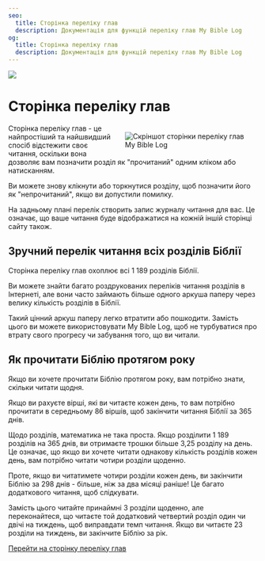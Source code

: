 ```yaml
---
seo:
  title: Сторінка переліку глав
  description: Документація для функцій переліку глав My Bible Log
og:
  title: Сторінка переліку глав
  description: Документація для функцій переліку глав My Bible Log
---
```


![](/share.jpg)

# Сторінка переліку глав

<div style="width: 50%; float: right; margin: 1rem">
  <img alt="Скріншот сторінки переліку глав My Bible Log" src="/screenshots/sc12-checklist.jpg" />
</div>

Сторінка переліку глав - це найпростіший та найшвидший спосіб відстежити своє читання, оскільки вона дозволяє вам позначити розділ як "прочитаний" одним кліком або натисканням.

Ви можете знову клікнути або торкнутися розділу, щоб позначити його як "непрочитаний", якщо ви допустили помилку.

На задньому плані перелік створить запис журналу читання для вас.
Це означає, що ваше читання буде відображатися на кожній іншій сторінці сайту також.

## Зручний перелік читання всіх розділів Біблії

Сторінка переліку глав охоплює всі 1 189 розділів Біблії.

Ви можете знайти багато роздрукованих переліків читання розділів в Інтернеті, але вони часто займають більше одного аркуша паперу через велику кількість розділів в Біблії.

Такий цінний аркуш паперу легко втратити або пошкодити. Замість цього ви можете використовувати My Bible Log, щоб не турбуватися про втрату свого прогресу чи забування того, що ви читали.

## Як прочитати Біблію протягом року

Якщо ви хочете прочитати Біблію протягом року, вам потрібно знати, скільки читати щодня.

Якщо ви рахуєте вірші, які ви читаєте кожен день, то вам потрібно прочитати в середньому 86 віршів, щоб закінчити читання Біблії за 365 днів.

Щодо розділів, математика не така проста. Якщо розділити 1 189 розділів на 365 днів, ви отримаєте трошки більше 3,25 розділу на день. Це означає, що якщо ви хочете читати однакову кількість розділів кожен день, вам потрібно читати чотири розділи щоденно.

Проте, якщо ви читатимете чотири розділи кожен день, ви закінчити Біблію за 298 днів - більше, ніж за два місяці раніше! Це багато додаткового читання, щоб слідкувати.

Замість цього читайте принаймні 3 розділи щоденно, але переконайтеся, що читаєте той додатковий четвертий розділ один чи двічі на тиждень, щоб виправдати темп читання. Якщо ви читаєте 23 розділи на тиждень, ви закінчите Біблію за рік.

<div class="buttons">
  <a class="button is-light" href="/uk/checklist">Перейти на сторінку переліку глав</a>
</div>

